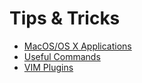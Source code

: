 #  Tips & Tricks

  * [MacOS/OS X Applications](osx_applications.md)
  * [Useful Commands](useful_commands.md)
  * [VIM Plugins](vim_plugins.md)
